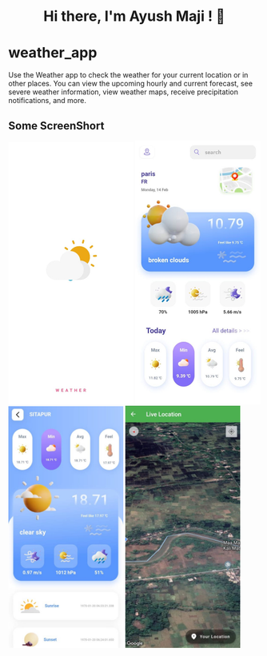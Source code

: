 <h1 align="center"> Hi there, I'm  Ayush Maji ! 👋

# weather_app

Use the Weather app to check the weather for your current location or in other places. You can view the upcoming hourly and current forecast, see severe weather information, view weather maps, receive precipitation notifications, and more.


## Some ScreenShort
<p float="left">
<img src="assets/poster/01.jpeg"  width="250" />
 <img src="assets/poster/02.jpeg"  width="250" />
 <img src="assets/poster/03.jpeg"  width="230" />
 <img src="assets/poster/04.jpeg" width="230" />
</p>

